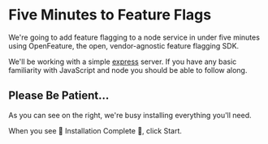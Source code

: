 # Five Minutes to Feature Flags

We're going to add feature flagging to a node service in under five minutes using OpenFeature, the open, vendor-agnostic feature flagging SDK.

We'll be working with a simple [express](https://expressjs.com/) server. If you have any basic familiarity with JavaScript and node you should be able to follow along.

## Please Be Patient... 

As you can see on the right, we're busy installing everything you'll need.

When you see 🎉 Installation Complete 🎉, click Start.
